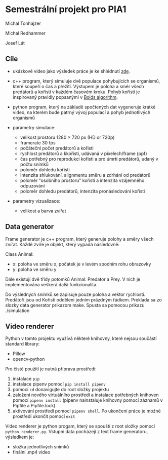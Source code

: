 # Semestrální projekt pro PIA1

Michal Tonhajzer

Michal Redhammer

Josef Lát

## Cíle

- ukázkové video jako výsledek práce je ke shlédnutí [zde](https://youtu.be/x6zcPvuZ-Q4).

- c++ program, který simuluje dvě populace pohybujících se organismů, které soupeří o čas a přežití. Výstupem je poloha a směr všech predátorů a kořistí v každém časovém kroku. Pohyb kořisti je inspirovaný pravidly popsanými v [Boids algorithm](https://en.wikipedia.org/wiki/Boids). 
- python program, který na základě spočtených dat vygeneruje krátké video, na kterém bude patrný vývoj populací a pohyb jednotlivých organismů
- parametry simulace:
    - velikost prostoru 1280 × 720 px (HD or 720p)
    - framerate 30 fps
    - počáteční počet predátorů a kořisti
    - rychlost predátorů a kkořisti, udávaná v pixelech/frame (ppf)
    - čas potřebný pro reprodukci kořisti a pro úmrtí predátorů, udaný v počtu snímků
    - poloměr dohledu kořisti
    - intenzita shlukování, alignmentu směru a zdrhání od predátorů
    - poloměr "osobního prostoru" kořisti a intenzita vzájemného odpuzování
    - poloměr dohledu predátorů, intenzita pronásledování kořisti
- parametry vizualizace:
    - velikost a barva zvířat

## Data generator

Frame generator je c++ program, který generuje polohy a směry všech zvířat. Každé zvíře je objekt, který vypadá následovně:

Class Animal:
- x: poloha ve směru x, počátek je v levém spodním rohu obrazovky
- y: poloha ve směru y

Dále existují dvě třídy potomků Animal: Predator a Prey. V nich je implementována veškerá další funkcionalita.

Do výsledných snímků se zapisuje pouze poloha a vektor rychlosti. Predátoři jsou od Kořisti odděleni jedním prázdným řádkem.
Preklada sa zo slozky data generator prikazom make.
Spusta sa pomocou prikazu ./simulation

## Video renderer

Python v tomto projektu využívá některé knihovny, které nejsou součástí standard library:
- Pillow
- opencv-python

Pro čisté použití je nutná příprava prostředí:
1. instalace `pip`
2. instalace pipenv pomocí `pip install pipenv`
3. pomocí `cd` donavigujte do root složky projektu
4. založení nového virtuálního prostředí a instalace potřebných knihoven pomocí `pipenv install` (pipenv nainstaluje knihovny pomocí záznamů v Pipfile a Pipfile.lock)
5. aktivování prostředí pomocí `pipenv shell`.
Po ukončení práce je možné prostředí ukončit pomocí `exit`


Video renderer je python progam, který se spouští z root složky pomocí `python renderer.py`. Vstupní data pocházejí z text frame generatoru, výsledkem je:
- složka jednotlivých snímků
- finální .mp4 video